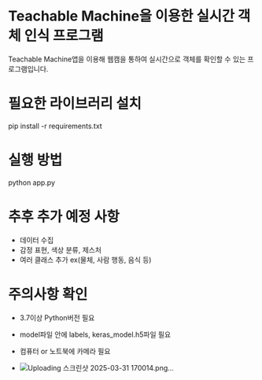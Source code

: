 # Teachable Machine을 이용한 실시간 객체 인식 프로그램
Teachable Machine앱을 이용해 웹캠을 통하여 실시간으로 객체를 확인할 수 있는 프로그램입니다.

# 필요한 라이브러리 설치
pip install -r requirements.txt

# 실행 방법
python app.py

# 추후 추가 예정 사항
- 데이터 수집
- 감정 표현, 색상 분류, 제스처
- 여러 클래스 추가 ex(물체, 사람 행동, 음식 등)

# 주의사항 확인
- 3.7이상 Python버전 필요
- model파일 안에 labels, keras_model.h5파일 필요
- 컴퓨터 or 노트북에 카메라 필요

- ![Uploading 스크린샷 2025-03-31 170014.png…]()

